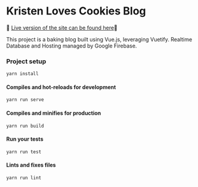 # Kristen Loves Cookies Blog 

🍪 [Live version of the site can be found here](https://www.kristenlovescookies.com)🍪

This project is a baking blog built using Vue.js, leveraging Vuetify. 
Realtime Database and Hosting managed by Google Firebase.


### Project setup
```
yarn install
```

#### Compiles and hot-reloads for development
```
yarn run serve
```

#### Compiles and minifies for production
```
yarn run build
```

#### Run your tests
```
yarn run test
```

#### Lints and fixes files
```
yarn run lint
```
